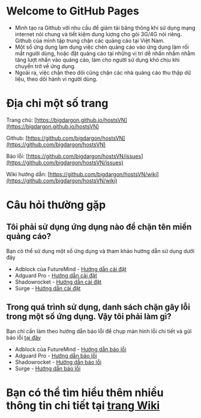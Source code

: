 # Welcome to GitHub Pages

* Mình tạo ra Github với nhu cầu để giảm tải băng thông khi sử dụng mạng internet nói chung và tiết kiệm dung lượng cho gói 3G/4G nói riêng. Github của mình tập trung chặn các quảng cáo tại Việt Nam.
* Một số ứng dụng lạm dụng việc chèn quảng cáo vào ứng dụng làm rối mắt người dùng, hoặc đặt quảng cáo tại những vị trí dễ nhấn nhầm nhằm tăng lượt nhấn vào quảng cáo, làm cho người sử dụng khó chịu khi chuyển trở về ứng dụng.
* Ngoài ra, việc chặn theo dõi cũng chặn các nhà quảng cáo thu thập dữ liệu, theo dõi hành vi người dùng.

# Địa chỉ một số trang

Trang chủ: [https://bigdargon.github.io/hostsVN](https://bigdargon.github.io/hostsVN)

Github: [https://github.com/bigdargon/hostsVN](https://github.com/bigdargon/hostsVN)

Báo lỗi: [https://github.com/bigdargon/hostsVN/issues](https://github.com/bigdargon/hostsVN/issues)

Wiki hướng dẫn: [https://github.com/bigdargon/hostsVN/wiki](https://github.com/bigdargon/hostsVN/wiki)

# Câu hỏi thường gặp

## Tôi phải sử dụng ứng dụng nào để chặn tên miền quảng cáo?

Bạn có thể sử dụng một số ứng dụng và tham khảo hướng dẫn sử dụng dưới đây

* Adblock của FutureMind - [Hướng dẫn cài đặt](https://github.com/bigdargon/hostsVN/wiki/Adblock)
* Adguard Pro - [Hướng dẫn cài đặt](https://github.com/bigdargon/hostsVN/wiki/Adguard-Pro)
* Shadowrocket - [Hướng dẫn cài đặt](https://github.com/bigdargon/hostsVN/wiki/Shadowrocket)
* Surge - [Hướng dẫn cài đặt](https://github.com/bigdargon/hostsVN/wiki/Surge)

## Trong quá trình sử dụng, danh sách chặn gây lỗi trong một số ứng dụng. Vậy tôi phải làm gì?

Bạn chỉ cần làm theo hướng dẫn báo lỗi để chụp màn hình lỗi chi tiết và gửi báo lỗi [tại đây](https://github.com/bigdargon/hostsVN/issues)

* Adblock của FutureMind - [Hướng dẫn báo lỗi](https://github.com/bigdargon/hostsVN/wiki/Adblock#b%C3%A1o-l%E1%BB%97i)
* Adguard Pro - [Hướng dẫn báo lỗi](https://github.com/bigdargon/hostsVN/wiki/Adguard-Pro#b%C3%A1o-l%E1%BB%97i)
* Shadowrocket - [Hướng dẫn báo lỗi](https://github.com/bigdargon/hostsVN/wiki/Shadowrocket#b%C3%A1o-l%E1%BB%97i)
* Surge - [Hướng dẫn báo lỗi](https://github.com/bigdargon/hostsVN/wiki/Surge#b%C3%A1o-l%E1%BB%97i)

# Bạn có thể tìm hiểu thêm nhiều thông tin chi tiết tại [trang Wiki](https://github.com/bigdargon/hostsVN/wiki)
